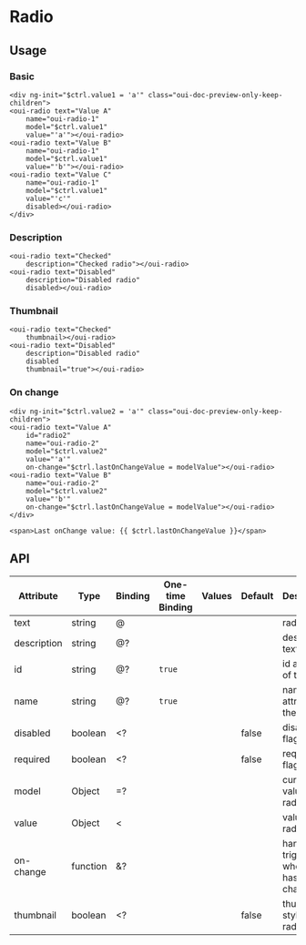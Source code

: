 # Radio

<component-status cx-design="complete" ux="complete"></component-status>

## Usage

### Basic

```html:preview
<div ng-init="$ctrl.value1 = 'a'" class="oui-doc-preview-only-keep-children">
<oui-radio text="Value A"
    name="oui-radio-1"
    model="$ctrl.value1"
    value="'a'"></oui-radio>
<oui-radio text="Value B"
    name="oui-radio-1"
    model="$ctrl.value1"
    value="'b'"></oui-radio>
<oui-radio text="Value C"
    name="oui-radio-1"
    model="$ctrl.value1"
    value="'c'"
    disabled></oui-radio>
</div>
```

### Description

```html:preview
<oui-radio text="Checked"
    description="Checked radio"></oui-radio>
<oui-radio text="Disabled"
    description="Disabled radio"
    disabled></oui-radio>
```

### Thumbnail

```html:preview
<oui-radio text="Checked"
    thumbnail></oui-radio>
<oui-radio text="Disabled"
    description="Disabled radio"
    disabled
    thumbnail="true"></oui-radio>
```

### On change

```html:preview
<div ng-init="$ctrl.value2 = 'a'" class="oui-doc-preview-only-keep-children">
<oui-radio text="Value A"
    id="radio2"
    name="oui-radio-2"
    model="$ctrl.value2"
    value="'a'"
    on-change="$ctrl.lastOnChangeValue = modelValue"></oui-radio>
<oui-radio text="Value B"
    name="oui-radio-2"
    model="$ctrl.value2"
    value="'b'"
    on-change="$ctrl.lastOnChangeValue = modelValue"></oui-radio>
</div>

<span>Last onChange value: {{ $ctrl.lastOnChangeValue }}</span>
```

## API

| Attribute     | Type                    | Binding | One-time Binding | Values                   | Default | Description
| ----          | ----                    | ----    | ----             | ----                     | ----    | ----
| text          | string                  | @       |                  |                          |         | radio text
| description   | string                  | @?      |                  |                          |         | description text
| id            | string                  | @?      | `true`           |                          |         | id attribute of the radio
| name          | string                  | @?      | `true`           |                          |         | name attribute of the radio
| disabled      | boolean                 | <?      |                  |                          | false   | disabled flag
| required      | boolean                 | <?      |                  |                          | false   | required flag
| model         | Object                  | =?      |                  |                          |         | current value of the radio
| value         | Object                  | <       |                  |                          |         | value of the radio
| on-change     | function                | &?      |                  |                          |         | handler triggered when value has changed
| thumbnail     | boolean                 | <?      |                  |                          | false   | thumbnail style of the radio
